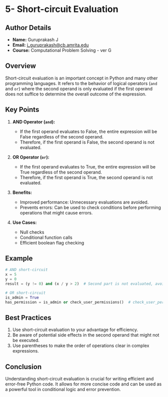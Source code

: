 # 5- Short-circuit Evaluation

## Author Details
- **Name:** Guruprakash J
- **Email:** j_guruprakash@cb.amrita.edu
- **Course:** Computational Problem Solving - ver G

## Overview
Short-circuit evaluation is an important concept in Python and many other programming languages. It refers to the behavior of logical operators (`and` and `or`) where the second operand is only evaluated if the first operand does not suffice to determine the overall outcome of the expression.

## Key Points

1. **AND Operator (`and`):**
   - If the first operand evaluates to False, the entire expression will be False regardless of the second operand.
   - Therefore, if the first operand is False, the second operand is not evaluated.

2. **OR Operator (`or`):**
   - If the first operand evaluates to True, the entire expression will be True regardless of the second operand.
   - Therefore, if the first operand is True, the second operand is not evaluated.

3. **Benefits:**
   - Improved performance: Unnecessary evaluations are avoided.
   - Prevents errors: Can be used to check conditions before performing operations that might cause errors.

4. **Use Cases:**
   - Null checks
   - Conditional function calls
   - Efficient boolean flag checking

## Example

```python
# AND short-circuit
x = 5
y = 0
result = (y != 0) and (x / y > 2)  # Second part is not evaluated, avoiding division by zero

# OR short-circuit
is_admin = True
has_permission = is_admin or check_user_permissions()  # check_user_permissions() is not called
```

## Best Practices

1. Use short-circuit evaluation to your advantage for efficiency.
2. Be aware of potential side effects in the second operand that might not be executed.
3. Use parentheses to make the order of operations clear in complex expressions.

## Conclusion

Understanding short-circuit evaluation is crucial for writing efficient and error-free Python code. It allows for more concise code and can be used as a powerful tool in conditional logic and error prevention.
